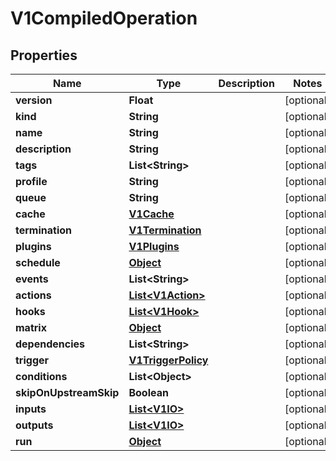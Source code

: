 

# V1CompiledOperation

## Properties

Name | Type | Description | Notes
------------ | ------------- | ------------- | -------------
**version** | **Float** |  |  [optional]
**kind** | **String** |  |  [optional]
**name** | **String** |  |  [optional]
**description** | **String** |  |  [optional]
**tags** | **List&lt;String&gt;** |  |  [optional]
**profile** | **String** |  |  [optional]
**queue** | **String** |  |  [optional]
**cache** | [**V1Cache**](V1Cache.md) |  |  [optional]
**termination** | [**V1Termination**](V1Termination.md) |  |  [optional]
**plugins** | [**V1Plugins**](V1Plugins.md) |  |  [optional]
**schedule** | [**Object**](.md) |  |  [optional]
**events** | **List&lt;String&gt;** |  |  [optional]
**actions** | [**List&lt;V1Action&gt;**](V1Action.md) |  |  [optional]
**hooks** | [**List&lt;V1Hook&gt;**](V1Hook.md) |  |  [optional]
**matrix** | [**Object**](.md) |  |  [optional]
**dependencies** | **List&lt;String&gt;** |  |  [optional]
**trigger** | [**V1TriggerPolicy**](V1TriggerPolicy.md) |  |  [optional]
**conditions** | **List&lt;Object&gt;** |  |  [optional]
**skipOnUpstreamSkip** | **Boolean** |  |  [optional]
**inputs** | [**List&lt;V1IO&gt;**](V1IO.md) |  |  [optional]
**outputs** | [**List&lt;V1IO&gt;**](V1IO.md) |  |  [optional]
**run** | [**Object**](.md) |  |  [optional]



